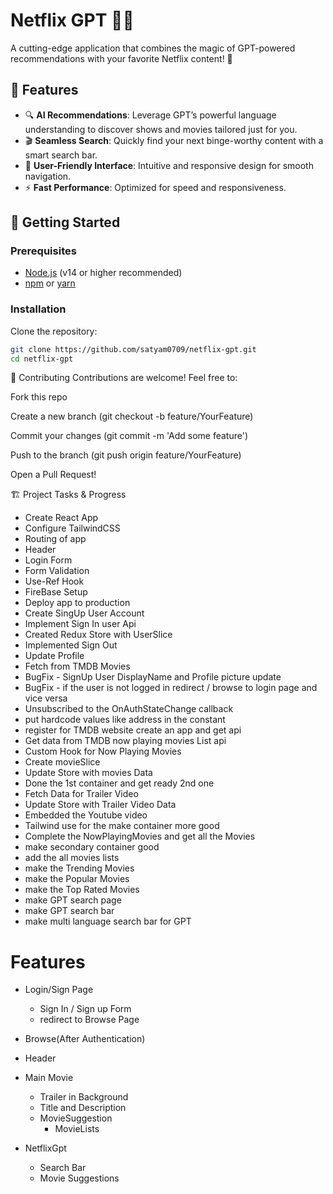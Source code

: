 # Netflix GPT 🎥✨
A cutting-edge application that combines the magic of GPT-powered recommendations with your favorite Netflix content! 🚀
## 🌟 Features
- 🔍 **AI Recommendations**: Leverage GPT’s powerful language understanding to discover shows and movies tailored just for you.
- 🎬 **Seamless Search**: Quickly find your next binge-worthy content with a smart search bar.
- 🎨 **User-Friendly Interface**: Intuitive and responsive design for smooth navigation.
- ⚡ **Fast Performance**: Optimized for speed and responsiveness.
## 🚀 Getting Started
### Prerequisites
- [Node.js](https://nodejs.org/) (v14 or higher recommended)
- [npm](https://www.npmjs.com/) or [yarn](https://yarnpkg.com/)

### Installation
Clone the repository:
```bash
git clone https://github.com/satyam0709/netflix-gpt.git
cd netflix-gpt
```
🤝 Contributing
Contributions are welcome! Feel free to:

Fork this repo

Create a new branch (git checkout -b feature/YourFeature)

Commit your changes (git commit -m 'Add some feature')

Push to the branch (git push origin feature/YourFeature)

Open a Pull Request!


🏗️ Project Tasks & Progress
- Create React App
- Configure TailwindCSS
- Routing of app
- Header
- Login Form
- Form Validation
- Use-Ref Hook 
- FireBase Setup
- Deploy app to production
- Create SingUp User Account
- Implement Sign In user Api
- Created Redux Store with UserSlice
- Implemented Sign Out
- Update Profile
- Fetch from TMDB Movies
- BugFix - SignUp User DisplayName and Profile picture update
- BugFix - if the user is not logged in redirect / browse to login page and vice versa
- Unsubscribed to the OnAuthStateChange callback
- put hardcode values like address in the constant
- register for TMDB website create an app and get api
- Get data from TMDB now playing movies List api
- Custom Hook for Now Playing Movies
- Create movieSlice
- Update Store with movies Data
- Done the 1st container and get ready 2nd one
- Fetch Data for Trailer Video
- Update Store with Trailer Video Data
- Embedded the Youtube video
- Tailwind use for the make container more good
- Complete the NowPlayingMovies and get all the Movies
- make secondary container good
- add the all movies lists
- make the Trending Movies
- make the Popular Movies
- make the Top Rated Movies
- make GPT search page
- make GPT search bar
- make multi language search bar for GPT

# Features
- Login/Sign Page
    - Sign In / Sign up Form
    - redirect to Browse Page
- Browse(After Authentication)
 - Header
 - Main Movie
    - Trailer in Background
    - Title and Description
    - MovieSuggestion
        - MovieLists

- NetflixGpt
    - Search Bar
    - Movie Suggestions
